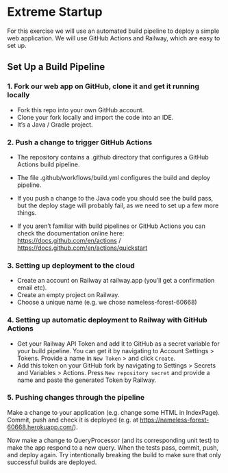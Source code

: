 # Extreme Startup

For this exercise we will use an automated build pipeline to deploy a simple web application. 
We will use GitHub Actions and Railway, which are easy to set up.

## Set Up a Build Pipeline

### 1. Fork our web app on GitHub, clone it and get it running locally

- Fork this repo into your own GitHub account.
- Clone your fork locally and import the code into an IDE.
- It’s a Java / Gradle project.

### 2. Push a change to trigger GitHub Actions

- The repository contains a .github directory that configures a GitHub Actions build pipeline.
- The file .github/workflows/build.yml configures the build and deploy pipeline.

- If you push a change to the Java code you should see the build pass, but the deploy stage will probably fail, as we need to set up a few more things.

- If you aren’t familiar with build pipelines or GitHub Actions you can check the documentation online here: https://docs.github.com/en/actions / https://docs.github.com/en/actions/quickstart

### 3. Setting up deployment to the cloud
- Create an account on Railway at railway.app (you’ll get a confirmation email etc).
- Create an empty project on Railway.
- Choose a unique name (e.g. we chose nameless-forest-60668)

### 4. Setting up automatic deployment to Railway with GitHub Actions

- Get your Railway API Token and add it to GitHub as a secret variable for your build pipeline. You can get it by navigating to Account Settings > Tokens. Provide a name in `New Token` > and click `Create`.
- Add this token on your GitHub fork by navigating to Settings > Secrets and Variables > Actions. Press `New repository secret` and provide a name and paste the generated Token by Railway.

### 5. Pushing changes through the pipeline
Make a change to your application (e.g. change some HTML in IndexPage). Commit, push and check it is deployed (e.g. at https://nameless-forest-60668.herokuapp.com/).

Now make a change to QueryProcessor (and its corresponding unit test) to make the app respond to a new query.
When the tests pass, commit, push, and deploy again.
Try intentionally breaking the build to make sure that only successful builds are deployed.
